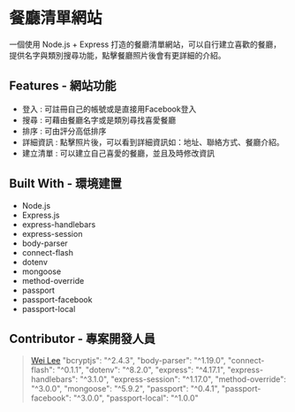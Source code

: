 # 餐廳清單網站
一個使用 Node.js + Express 打造的餐廳清單網站，可以自行建立喜歡的餐廳，提供名字與類別搜尋功能，點擊餐廳照片後會有更詳細的介紹。

## Features - 網站功能
- 登入 : 可註冊自己的帳號或是直接用Facebook登入
- 搜尋 : 可藉由餐廳名字或是類別尋找喜愛餐廳
- 排序 : 可由評分高低排序
- 詳細資訊 : 點擊照片後，可以看到詳細資訊如：地址、聯絡方式、餐廳介紹。
- 建立清單 : 可以建立自己喜愛的餐廳，並且及時修改資訊

## Built With - 環境建置
- Node.js
- Express.js
- express-handlebars
- express-session
- body-parser
- connect-flash
- dotenv
- mongoose
- method-override
- passport
- passport-facebook
- passport-local

## Contributor - 專案開發人員
> [Wei Lee](https://github.com/appleeway)
"bcryptjs": "^2.4.3",
    "body-parser": "^1.19.0",
    "connect-flash": "^0.1.1",
    "dotenv": "^8.2.0",
    "express": "^4.17.1",
    "express-handlebars": "^3.1.0",
    "express-session": "^1.17.0",
    "method-override": "^3.0.0",
    "mongoose": "^5.9.2",
    "passport": "^0.4.1",
    "passport-facebook": "^3.0.0",
    "passport-local": "^1.0.0"